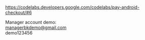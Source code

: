 https://codelabs.developers.google.com/codelabs/pay-android-checkout/#6

Manager account demo:\
managerbkdemo@gmail.com\
demo123456